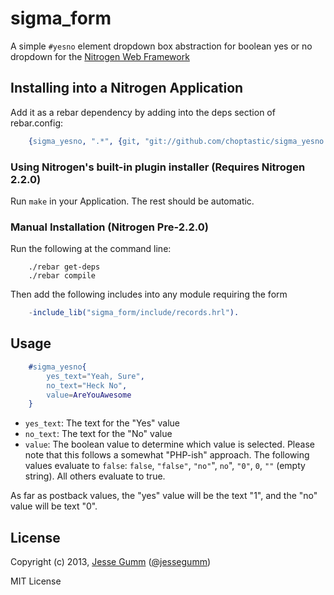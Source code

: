 # sigma_form

A simple `#yesno` element dropdown box abstraction for boolean yes or no
dropdown for the [Nitrogen Web Framework](http://nitrogenoproject.com)

## Installing into a Nitrogen Application

Add it as a rebar dependency by adding into the deps section of rebar.config:

```erlang
	{sigma_yesno, ".*", {git, "git://github.com/choptastic/sigma_yesno.git", {branch, master}}}
```

### Using Nitrogen's built-in plugin installer (Requires Nitrogen 2.2.0)

Run `make` in your Application. The rest should be automatic.

### Manual Installation (Nitrogen Pre-2.2.0)

Run the following at the command line:

```shell
	./rebar get-deps
	./rebar compile
```

Then add the following includes into any module requiring the form

```erlang
	-include_lib("sigma_form/include/records.hrl").
```

## Usage

```erlang
	#sigma_yesno{
		yes_text="Yeah, Sure",
		no_text="Heck No",
		value=AreYouAwesome
	}
```

+ `yes_text`: The text for the "Yes" value
+ `no_text`: The text for the "No" value
+ `value`: The boolean value to determine which value is selected. Please note
  that this follows a somewhat "PHP-ish" approach. The following values
  evaluate to `false`: `false`, `"false"`, `"no"`", `no`", `"0"`, `0`, `""`
  (empty string).  All others evaluate to true.

As far as postback values, the "yes" value will be the text "1", and the "no"
value will be text "0".

## License

Copyright (c) 2013, [Jesse Gumm](http://sigma-star.com/page/jesse)
([@jessegumm](http://twitter.com/jessegumm))

MIT License
